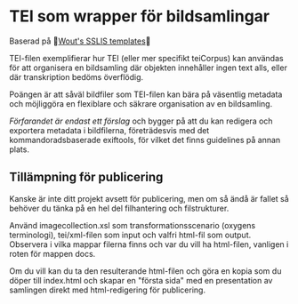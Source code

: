 # TEI som wrapper för bildsamlingar

Baserad på 
🚀[Wout's SSLIS templates](https://github.com/SSLIS/DCHM-template)🚀

TEI-filen exemplifierar hur TEI (eller mer specifikt teiCorpus) kan användas för att organisera en bildsamling där objekten innehåller ingen text alls, eller där transkription bedöms överflödig.

Poängen är att såväl bildfiler som TEI-filen kan bära på väsentlig metadata och möjliggöra en flexiblare och säkrare organisation av en bildsamling.

*Förfarandet är endast ett förslag* och bygger på att du kan redigera och exportera metadata i bildfilerna, företrädesvis med det kommandoradsbaserade exiftools, för vilket det finns guidelines på annan plats.

## Tillämpning för publicering

Kanske är inte ditt projekt avsett för publicering, men om så ändå är fallet så behöver du tänka på en hel del filhantering och filstrukturer.

Använd imagecollection.xsl som transformationsscenario (oxygens terminologi), tei/xml-filen som input och valfri html-fil som output. Observera i vilka mappar filerna finns och var du vill ha html-filen, vanligen i roten för mappen docs.

Om du vill kan du ta den resulterande html-filen och göra en kopia som du döper till index.html och skapar en "första sida" med en presentation av samlingen direkt med html-redigering för publicering.

